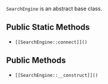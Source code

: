 `SearchEngine` is an abstract base class.

## Public Static Methods

* `[[SearchEngine::connect]]()`

## Public Methods

* `[[SearchEngine::__construct]]()`

